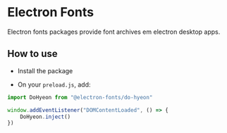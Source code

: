 # Electron Fonts

Electron fonts packages provide font archives em electron desktop apps.

## How to use

* Install the package

* On your `preload.js`, add:

```ts
import DoHyeon from "@electron-fonts/do-hyeon"

window.addEventListener("DOMContentLoaded", () => {
    DoHyeon.inject()
})
```